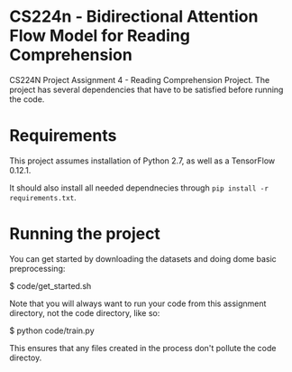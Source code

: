 # CS224n - Bidirectional Attention Flow Model for Reading Comprehension 
CS224N Project Assignment 4 - Reading Comprehension Project.
The project has several dependencies that have to be satisfied before running the code.

# Requirements

This project assumes installation of Python 2.7, as well as a TensorFlow 0.12.1.

It should also install all needed dependnecies through
`pip install -r requirements.txt`.

# Running the project

You can get started by downloading the datasets and doing dome basic preprocessing:

$ code/get_started.sh

Note that you will always want to run your code from this assignment directory, not the code directory, like so:

$ python code/train.py

This ensures that any files created in the process don't pollute the code directoy.
